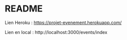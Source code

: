 # README

Lien Heroku : https://projet-evenement.herokuapp.com/

Lien en local : http://localhost:3000/events/index
